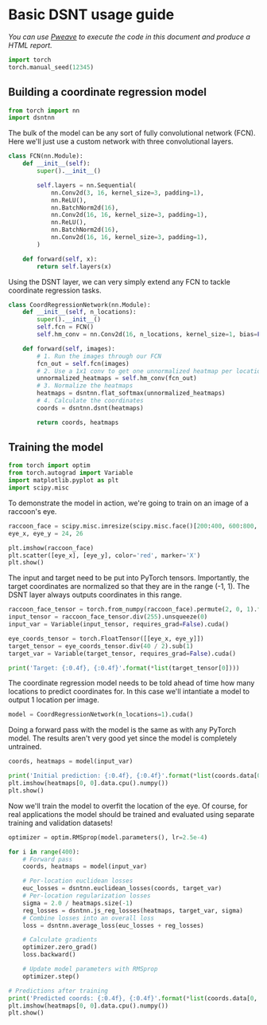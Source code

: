 # Basic DSNT usage guide

_You can use [Pweave](http://mpastell.com/pweave/) to execute the code in this
document and produce a HTML report._

```python
import torch
torch.manual_seed(12345)
```

## Building a coordinate regression model

```python
from torch import nn
import dsntnn
```

The bulk of the model can be any sort of fully convolutional network (FCN).
Here we'll just use a custom network with three convolutional layers.

```python
class FCN(nn.Module):
    def __init__(self):
        super().__init__()

        self.layers = nn.Sequential(
            nn.Conv2d(3, 16, kernel_size=3, padding=1),
            nn.ReLU(),
            nn.BatchNorm2d(16),
            nn.Conv2d(16, 16, kernel_size=3, padding=1),
            nn.ReLU(),
            nn.BatchNorm2d(16),
            nn.Conv2d(16, 16, kernel_size=3, padding=1),
        )

    def forward(self, x):
        return self.layers(x)
```

Using the DSNT layer, we can very simply extend any FCN to tackle
coordinate regression tasks.

```python
class CoordRegressionNetwork(nn.Module):
    def __init__(self, n_locations):
        super().__init__()
        self.fcn = FCN()
        self.hm_conv = nn.Conv2d(16, n_locations, kernel_size=1, bias=False)

    def forward(self, images):
        # 1. Run the images through our FCN
        fcn_out = self.fcn(images)
        # 2. Use a 1x1 conv to get one unnormalized heatmap per location
        unnormalized_heatmaps = self.hm_conv(fcn_out)
        # 3. Normalize the heatmaps
        heatmaps = dsntnn.flat_softmax(unnormalized_heatmaps)
        # 4. Calculate the coordinates
        coords = dsntnn.dsnt(heatmaps)

        return coords, heatmaps
```

## Training the model

```python
from torch import optim
from torch.autograd import Variable
import matplotlib.pyplot as plt
import scipy.misc
```

To demonstrate the model in action, we're going to train on an image of a
raccoon's eye.

```python
raccoon_face = scipy.misc.imresize(scipy.misc.face()[200:400, 600:800, :], (40, 40))
eye_x, eye_y = 24, 26

plt.imshow(raccoon_face)
plt.scatter([eye_x], [eye_y], color='red', marker='X')
plt.show()
```

The input and target need to be put into PyTorch tensors. Importantly,
the target coordinates are normalized so that they are in the range (-1, 1).
The DSNT layer always outputs coordinates in this range.

```python
raccoon_face_tensor = torch.from_numpy(raccoon_face).permute(2, 0, 1).float()
input_tensor = raccoon_face_tensor.div(255).unsqueeze(0)
input_var = Variable(input_tensor, requires_grad=False).cuda()

eye_coords_tensor = torch.FloatTensor([[eye_x, eye_y]])
target_tensor = eye_coords_tensor.div(40 / 2).sub(1)
target_var = Variable(target_tensor, requires_grad=False).cuda()

print('Target: {:0.4f}, {:0.4f}'.format(*list(target_tensor[0])))
```

The coordinate regression model needs to be told ahead of time how many
locations to predict coordinates for. In this case we'll intantiate a
model to output 1 location per image.

```python
model = CoordRegressionNetwork(n_locations=1).cuda()
```

Doing a forward pass with the model is the same as with any PyTorch model.
The results aren't very good yet since the model is completely untrained.

```python
coords, heatmaps = model(input_var)

print('Initial prediction: {:0.4f}, {:0.4f}'.format(*list(coords.data[0, 0])))
plt.imshow(heatmaps[0, 0].data.cpu().numpy())
plt.show()
```

Now we'll train the model to overfit the location of the eye. Of course,
for real applications the model should be trained and evaluated using
separate training and validation datasets!

```python
optimizer = optim.RMSprop(model.parameters(), lr=2.5e-4)

for i in range(400):
    # Forward pass
    coords, heatmaps = model(input_var)

    # Per-location euclidean losses
    euc_losses = dsntnn.euclidean_losses(coords, target_var)
    # Per-location regularization losses
    sigma = 2.0 / heatmaps.size(-1)
    reg_losses = dsntnn.js_reg_losses(heatmaps, target_var, sigma)
    # Combine losses into an overall loss
    loss = dsntnn.average_loss(euc_losses + reg_losses)

    # Calculate gradients
    optimizer.zero_grad()
    loss.backward()

    # Update model parameters with RMSprop
    optimizer.step()

# Predictions after training
print('Predicted coords: {:0.4f}, {:0.4f}'.format(*list(coords.data[0, 0])))
plt.imshow(heatmaps[0, 0].data.cpu().numpy())
plt.show()
```
